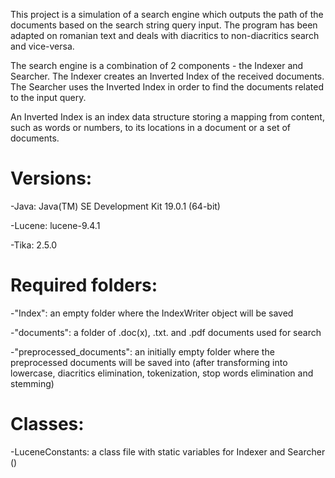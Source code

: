 This project is a simulation of a search engine which outputs the path of the documents based on the search string query input. The program has been adapted on romanian text and deals with diacritics to non-diacritics search and vice-versa.

The search engine is a combination of 2 components - the Indexer and Searcher. The Indexer creates an Inverted Index of the received documents. The Searcher uses the Inverted Index in order to find the documents related to the input query.

An Inverted Index is an index data structure storing a mapping from content, such as words or numbers, to its locations in a document or a set of documents.

# Versions:
-Java: Java(TM) SE Development Kit 19.0.1 (64-bit)

-Lucene: lucene-9.4.1

-Tika: 2.5.0

# Required folders:
-"Index": an empty folder where the IndexWriter object will be saved

-"documents": a folder of .doc(x), .txt. and .pdf documents used for search

-"preprocessed_documents": an initially empty folder where the preprocessed documents will be saved into (after transforming into lowercase, diacritics elimination, tokenization, stop words elimination and stemming)

# Classes:
-LuceneConstants: a class file with static variables for Indexer and Searcher ()
